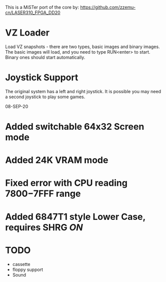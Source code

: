 
This is a MiSTer port of the core by:
https://github.com/zzemu-cn/LASER310_FPGA_DD20


# VZ Loader

Load VZ snapshots - there are two types, basic images and binary images. The basic images will load, and you need to type RUN&lt;enter&gt; to start. Binary ones should start automatically.

# Joystick Support

The original system has a left and right joystick. It is possible you may need a second joystick to play some games.


08-SEP-20

# Added switchable 64x32 Screen mode
# Added 24K VRAM mode
# Fixed error with CPU reading $7800-$7FFF range
# Added 6847T1 style Lower Case, requires SHRG *ON*


# TODO

* cassette 
* floppy support
* Sound
